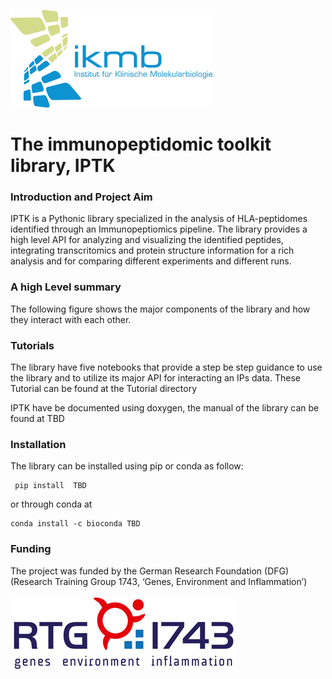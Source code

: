 ![IKMB_LOGO](/Media/IKMB_LOGO.png)
# The immunopeptidomic toolkit library, IPTK # 

### Introduction and Project Aim ###
<p>IPTK is a Pythonic library specialized in the analysis of HLA-peptidomes identified through an Immunopeptiomics pipeline. 
The library provides a high level API for analyzing and visualizing the identified peptides, integrating transcritomics and protein structure information 
for a rich analysis and for comparing different experiments and different runs.</p> 


### A high Level summary ### 
The following figure shows the major components of the library and how they interact with each other.  

### Tutorials ### 
<p>The library have five notebooks that provide a step be step guidance to use the library and to utilize its major API for interacting an IPs data.
These Tutorial can be found at the Tutorial directory</p>

<p> IPTK have be documented using doxygen, the manual of the library can be found at TBD </p> 


### Installation ###
<p>The library can be installed using pip or conda as follow: </p> 

```
 pip install  TBD
 ```

 or through conda at 
 ```
 conda install -c bioconda TBD
 ```

### Funding ###
The project was funded by the German Research Foundation (DFG) (Research Training Group 1743, ‘Genes, Environment and Inflammation’) 

![IKMB_LOGO](/Media/RTG1743.png)






